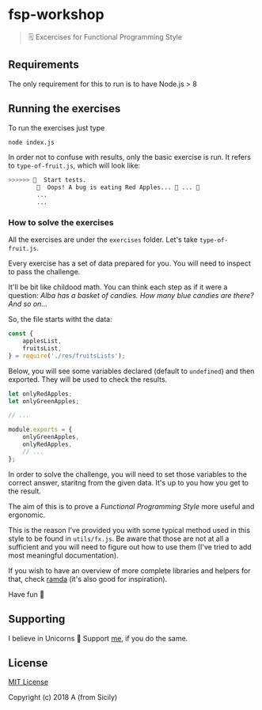 # fsp-workshop
> 🗒 Excercises for Functional Programming Style

## Requirements
The only requirement for this to run is to have Node.js > 8

## Running the exercises
To run the exercises just type

```sh
node index.js
```

In order not to confuse with results, only the basic exercise is run. It refers to `type-of-fruit.js`, which will look like:

```sh
>>>>>> 🏁  Start tests.
        🛑  Oops! A bug is eating Red Apples... 🍎 ... 🐛
        ...
        ...
```

### How to solve the exercises

All the exercises are under the `exercises` folder. Let's take `type-of-fruit.js`.

Every exercise has a set of data prepared for you. You will need to inspect to pass the challenge.

It'll be bit like childood math. You can think each step as if it were a question: _Alba has a basket of candies. How many blue candies are there? And so on..._

So, the file starts witht the data:
```javascript
const {
    applesList,
    fruitsList,
} = require('./res/fruitsLists');
```

Below, you will see some variables declared (default to `undefined`) and then exported. They will be used to check the results.
```javascript
let onlyRedApples;
let onlyGreenApples;

// ...

module.exports = {
    onlyGreenApples,
    onlyRedApples,
    // ...
};
```

In order to solve the challenge, you will need to set those variables to the correct answer, staritng from the given data.
It's up to you how you get to the result.

The aim of this is to prove a _Functional Programming Style_ more useful and ergonomic.

This is the reason I've provided you with some typical method used in this style to be found in `utils/fx.js`. Be aware that those are not at all a sufficient and you will need to figure out how to use them (I've tried to add most meaningful documentation).

If you wish to have an overview of more complete libraries and helpers for that, check [ramda](https://ramdajs.com/) (it's also good for inspiration).

Have fun 🙌

## Supporting

I believe in Unicorns 🦄
Support [me](http://www.paypal.me/angelogulina/2), if you do the same.

## License

[MIT License](LICENSE)

Copyright (c) 2018 A (from Sicily)
